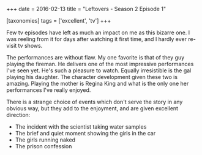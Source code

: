 +++
date = 2016-02-13
title = "Leftovers - Season 2 Episode 1"

[taxonomies]
tags = ['excellent', 'tv']
+++

Few tv episodes have left as much an impact on me as this bizarre one. I
was reeling from it for days after watching it first time, and I hardly
ever re-visit tv shows.

The performances are without flaw. My one favorite is that of they guy
playing the fireman. He delivers one of the most impressive performances
I've seen yet. He's such a pleasure to watch. Equally irresistible is
the gal playing his daughter. The character development given these two
is amazing. Playing the mother is Regina King and what is the only one
her performances I've really enjoyed.

There is a strange choice of events which don't serve the story in any
obvious way, but they add to the enjoyment, and are given excellent
direction:

-   The incident with the scientist taking water samples
-   The brief and quiet moment showing the girls in the car
-   The girls running naked
-   The prison confession
